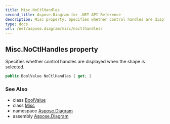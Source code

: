 ```yaml
---
title: Misc.NoCtlHandles
second_title: Aspose.Diagram for .NET API Reference
description: Misc property. Specifies whether control handles are displayed when the shape is selected
type: docs
url: /net/aspose.diagram/misc/noctlhandles/
---
```

## Misc.NoCtlHandles property

Specifies whether control handles are displayed when the shape is selected.

```csharp
public BoolValue NoCtlHandles { get; }
```

### See Also

* class [BoolValue](../../boolvalue/)
* class [Misc](../)
* namespace [Aspose.Diagram](../../misc/)
* assembly [Aspose.Diagram](../../../)


